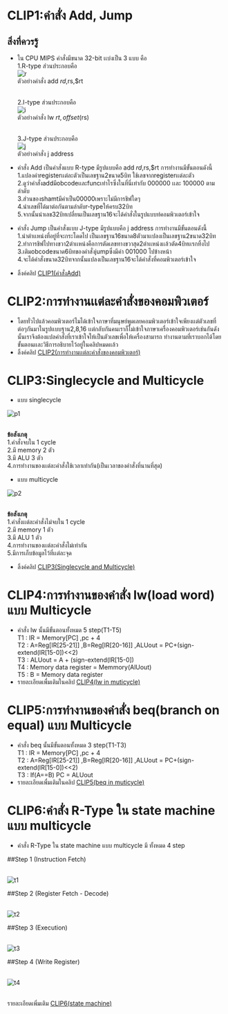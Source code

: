 # CLIP1:คำสั่ง Add, Jump
## สิ่งที่ควรรู้
- ใน CPU MIPS คำสั่งมีขนาด 32-bit เเบ่งเป็น 3 แบบ คือ
  <br>1.R-type ส่วนประกอบคือ
  <br>![r](https://lh3.googleusercontent.com/O-jKbPnwE1kc319eqSgEFoVvowAM75rzraNyQaQ7EaIifmswtU0miSSe_YQANMKfA5ZifO8e88lj70E_4219Yh8ccGaURF-8zeZlnRlghcCge-9ggKCAaZ1cyCib8kGbBfDCk8eBKJMHDpQunScyiZrxDtICPeP-64NIsLFAlLjJ3cuHBcYlX4-1zqajmuxns6iQSEWgZwdMPEJuV6YhMVdNu9lEQ6bfQUxmX0d4HNkWTrULOGzKxQucL8dxY6qRxOCuJfRKD-OdpARO_V07fZ0u8bKZYW-jux_7DADeKCj7--EFGNthopxSXXtRlbYZktAldO5cyv--15fm0uGYnXdRUFtH2DawpmwExQO7jzNru3XY8NGbcw6Bobs1EnnlWNZfWZLycmqm515MNaCa3LPttWgb4I9pEwypt96rQCpbm38M6Y4diRrO_UMACCnvUtQQxsjDaUdHHEA0cfFFFrSA9yVqSDkPytNSLz0W1X4NLsizerZ_TEkESngz8pLS1gdk-IgwIynlVmjMXK-wqBKegGJ4qaI-ZmqRnpz9ENL7qHCqnRMHrpfE3i9B1AdxmksT5ULYvUNu7pLdnVW_DlTCd20twUwGdIoNg5oLD03_FFu9C--4v4-NpK6gVG9KJEPJTmVT0eOeO66Nr881XYwGRWt6RrIciX2X0U76ROwcPt1vRy6uMZvJFMD7PhPiwJM-dK6LmY4jB1lGy2gdmUxE3bcPwuLiwbu8uaVfihWe_IJl5jfw=w648-h45-no)
  <br>ตัวอย่างคำสั่ง add $rd,$rs,$rt
  
  <br>2.I-type ส่วนประกอบคือ
  <br>![i](https://lh3.googleusercontent.com/3H09GYJkou7DGHQI7WuSab9RXA0nuBXqplHOdPr2xbc537DkWzCn9zHFFk2HTo7yUSmTAR9TBfk9MKf-4b3F6pW352eCf2I_45bnwktTYPc1RJbqRP8RdzMMz4ge1nfoN1bZeyd89RBMOWlmYkHEFz4VKLk6XxXAfmhjahHX6X41ogjNg6r5S16ofHvkwq8Gvz2OYZ6mbnqZCGLhHs2iKrt4A9eM73IsokpaZvkQLUg3GLg5Q4CW2M9Qu5cehbrculDtzwJUoUSauFpEtpWwOXI0v7Yhxwsb1HYc9BwGakKycVjLlGvgolLMd0enQhNjf-lXyVpoFAMwVNCVKEikKrvpjhFewi3BrSecPSzARUt58Voj5pZo1LclEecUIfwdjcGqyrOc17Kd_HliLwn_tF-jsRmaYFktYNe4mb188gRdJZd8kxWzFsB_zb4r-yQcarkeWqUhAxpAms3K1Pm2AknczTSlSXzICMO8jV8k2Wi3_lH1JGaSo8ped1qyMkN3kZijHnbOkXSQ8cco-gtG9rFo8HhHj1JEaKnAYX3P8cBxh424Rsa1v0TEF_ksR0dSp48ZeD0RoXqUcwIGf0yuimCT8DHnkGC91HhWva_hoGZkaQxWHjmVQUN49pg6yxHbshDQhth_Qtmr2aZNhDJbNwpB3h6S2OgfGLp1_-V15PfrIgg_gS6opAlWv9E=w506-h44-no)
  <br>ตัวอย่างคำสั่ง lw $rt,offset($rs)

  <br>3.J-type ส่วนประกอบคือ
  <br>![j](https://lh3.googleusercontent.com/GN7ANMHQvPJk5b4cRRTvHSsL8xf1xyQRTkuvBLMXv7ldU0BN-EZ5Ezbvx3IF7EFlOWFxT-0RxEhvbICn2f_p4IcmtStmoZ_UGQ9pSa4OAQAvNQCynVGIOBDLVMwxn__VV8mUUb7fg8hCQvMJUiNTOmYk3ndnRZ9kQGT14P7lJVUaHutvI8uChnxrJksNEeQhXkjrK7DIA6_tRI9IBx8TT2KbMDO5jtb9FA2hrwuD4NO4Rh5Tzs0g0llI8booUfl_nk1SCiKNCGh9llmaVdINLsgGRtB-dqG3s0BgDerYLodx6bOUcL8l2GXwvIXfjEbZcpIdavUO4hQsijS0ozwxSs1bsrOqYcAYTop2jv6KNqcVN1AimI1EEodqU1HFT6ceKlUvfoL3Bftu_IUTQs9ftviQyHNBPIR-ggPQgyiUvWwKrHtWUjYoK77AOArPSiWfsTC_w7KA12veLP3Ww6cb4BqU6S6no86kmNa6-fo3OREyJxs7yrTkxhTWfXI6byJluFmb030-8YWIoPBVu0FkaJpLKoiPlzf_Eqqzov-11BW-HBDrLA-q0s13CDCpkpOn2dgbN-np4h_ryACOGsMbM1YKKQ5BjIb_aqTgs3vNcpayeEENwJSffJ-eP7RN8rEWtTQHmbkyZET_hVb69WbCYqilF-qfgZxXXUVok1wJGJT3BzUX8St1KVyyo-o=w336-h42-no) 
  <br>ตัวอย่างคำสั่ง j address
  
- คำสั่ง Add เป็นคำสั่งแบบ R-type มีรูปแบบคือ add $rd,$rs,$rt การทำงานมีขั้นตอนดังนี้
  <br>1.แปลงค่าregisterเเต่ละตัวเป็นเลขฐาน2ขนาด5บิท ใช้เลขจากregisterเเต่ละตัว
  <br>2.ดูว่าคำสั่งaddมีobcodeเเละfuncเท่าไรซึ่งในที่นี่เท่ากับ 000000 เเละ 100000 ตามลำดับ
  <br>3.ส่วนของshamtมีค่าเป็น00000เพราะไม่มีการชิฟใดๆ
  <br>4.นำเลขที่ได้มาต่อกันตามลำดับr-typeให้ครบ32บิท
  <br>5.จากนั้นนำเลข32บิทเปลี่ยนเป็นเลขฐาน16จะได้คำสั่งในรูปแบบท่คอมพิวเตอร์เข้าใจ

- คำสั่ง Jump เป็นคำสั่งแบบ J-type มีรูปแบบคือ j address การทำงานมีขั้นตอนดังนี้
  <br>1.นำตำเเหน่งที่อยู่ที่จะกระโดดไป เป็นเลขฐาน16ขนาด8ตัวมาเเปลงเป็นเลขฐาน2ขนาด32บิท
  <br>2.ทำการชิฟไปทางขวา2ตำเเหน่งคือการตัดเลขทางขวาสุด2ตำเเหน่งเเล้วตัด4บิทเเรกทิ้งไป
  <br>3.เติมobcodeขนาด6บิทของคำสั่งjumpซึ่งมีค่า 001000 ไปข้างหน้า
  <br>4.จะได้คำสั่งขนาด32บิทจากนั้นแปลงเป็นเลขฐาน16จะได้คำสั่งที่คอมพิวเตอร์เข้าใจ
  
- ลิ้งค์คลิป [CLIP1(คำสั่งAdd)](https://youtu.be/U5B8R18Q3nM)


# CLIP2:การทำงานเเต่ละคำสั่งของคอมพิวเตอร์
- โดยทั่วไปแล้วคอมพิวเตอร์ไมได้เข้าใจภาษาที่มนุษย์พูดเลยคอมพิวเตอร์เข้าใจเพียงเเต่ตัวเลขที่ต่อๆกันมาในรูปเเบบฐาน2,8,16
  เเต่กลับกันคนเราก็ไม่เข้าใจภาษาเครื่องคอมพิวเตอร์เช่นกันดังนั้นเราจึงต้องแปลคำสั่งที่เราเข้าใจให้เป็นตัวเลขเพื่อให้เครื่องสามารถ
  ทำงานตามที่เราบอกได้โดยขั้นตอนเเละวิธีการอธิบายไว้อยู่ในคลิปหมดเเล้ว
- ลิ้งค์คลิป [CLIP2(การทำงานเเต่ละคำสั่งของคอมพิวเตอร์)](https://www.youtube.com/watch?v=kX9hZPzyaBc&t=19s)


# CLIP3:Singlecycle and Multicycle

- แบบ singlecycle 

![p1](https://lings2mi.files.wordpress.com/2012/12/figure4-11-mipsdatapathr-lod-beq.gif?w=702&zoom=2)

  <br> **ข้อสังเกตุ**
  <br>1.คำสั่งจบใน 1 cycle
  <br>2.มี memory 2 ตัว
  <br>3.มี ALU 3 ตัว
  <br>4.การทำงานของเเต่ละคำสั่งใช้เวลาเท่ากัน(เป็นเวลาของคำสั่งที่นานที่สุด)
  
- แบบ multicycle
 
![p2](https://camo.githubusercontent.com/3a759f503101d7359e3b9e88a79a64b022814d5a/68747470733a2f2f692e696d6775722e636f6d2f6d5758485770542e706e67)

  <br>**ข้อสังเกตุ**
  <br>1.คำสั่งเเต่ละคำสั่งไม่จบใน 1 cycle
  <br>2.มี memory 1 ตัว
  <br>3.มี ALU 1 ตัว
  <br>4.การทำงานของเเต่ละคำสั่งไม่เท่ากัน
  <br>5.มีการเก็บข้อมูลไว้ที่เเต่ละจุด
  
- ลิ้งค์คลิป [CLIP3(Singlecycle and Multicycle)](https://www.youtube.com/watch?v=ns2NKb_gKvM)
  
# CLIP4:การทำงานของคำสั่ง lw(load word) แบบ Multicycle

- คำสั่ง lw นั้นมีขั้นตอนทั้งหมด 5 step(T1-T5)
  <br>T1 : IR = Memory[PC] ,pc + 4 
  <br>T2 : A=Reg[IR[25-21]] ,B=Reg[IR[20-16]] ,ALUout = PC+(sign-extend(IR[15-0])<<2)
  <br>T3 : ALUout = A + (sign-extend(IR[15-0])
  <br>T4 : Memory data register = Memmory(AlUout)
  <br>T5 : B = Memory data register
- รายละเอียดเพื่มเติมในคลิป [CLIP4(lw in muticycle)](https://www.youtube.com/watch?v=Z5NQPWH3Bhk&t=4s)
  
# CLIP5:การทำงานของคำสั่ง beq(branch on equal) แบบ Multicycle

- คำสั่ง beq นั้นมีขั้นตอนทั้งหมด 3 step(T1-T3)
  <br>T1 : IR = Memory[PC] ,pc + 4 
  <br>T2 : A=Reg[IR[25-21]] ,B=Reg[IR[20-16]] ,ALUout = PC+(sign-extend(IR[15-0])<<2)
  <br>T3 : If(A==B) PC = ALUout 
- รายละเอียดเพื่มเติมในคลิป [CLIP5(beq in muticycle)](https://www.youtube.com/watch?v=bck_AWRrWS4)

# CLIP6:คำสั่ง R-Type ใน state machine แบบ multicycle

- คำสั่ง R-Type ใน state machine แบบ multicycle มี ทั้งหมด 4 step

##Step 1 (Instruction Fetch)

  <br>![t1](https://lh3.googleusercontent.com/KzC3YtTtryqPs097D9eQzTeUHAZ1uMR0CcGRyAm8lV0-qD570LsSAxp5fEAKw-NzRUk-_54n6LQjoX7e5mEBdYFm4ClZTOG-njVdMPqMlN7YtAxD6psfNL0LJBooGndFbZVBbJT58_UkRSJRtSLW6SZdkw3iqcrCO7-bnVSHeOJoJF-ouaBudCTEu0klXY4kdeJgC70n6idQRJY5H_IIWu8mS4Zh-Cu8R76xT9kl1gMoTc4IKuV9ZB_Latp8nN_s8X3MU6rGxBsPviTFQYd0ro34DpkUa59qqjiXoxsIB9nkcbt_wBMGXdhTfOAiU1h1GCSFQ7tn69335dmOot4uzYQw_yCFNrKTBe4TSv4vkUo3CcCaone1m0Gl-5b6Hn0mZGV1_Hl7EgFclWmYxb09n5kSvnbybpwMhBxlCQqURuymgcmaOGI_RHaL-ctj6FFRBV3cYD9HJ9YCHFi6bvdvdrOF72G2JtZanz0ppFUNP8ben0tALW3zyRP1uhdS8-UhJmfH6Uv4AOiyMQ2q8kFXl-I-q9wNxoUhr8zYy42VgYes4vBDxykj99zUvIBH1xXNxM9QlA7Gdf3z82AU40P9UaV9RldYSaWr3GnuwQG_-mgsIU53JnM-jcU6t3WwnN-HtDb9ID1ksnXaA3bPtRhjKoO1ooj8N6b1wQW00R_vrN4eTxvh8KIPibX0ye0=w954-h675-no)
  
##Step 2 (Register Fetch - Decode)

  <br>![t2](https://lh3.googleusercontent.com/wVnLrJXRllEB7oageJAUVSKzSxJSTi8LdAaqo6Xt_JYlJBne9zHwFBySkTwzP5Ld5QwtO3IFem9MzKnawK84watdd4-3Dzx5oGm6dro_QolXvn4clFz7wLyOo0s34jmxVzbmY5syWgnlnTLzvmbOeIqwaihjdit7LU8ZHNglSqyna9ykwVksdPJxwrNoFk2JTH7iE-1Vf7suvl2YW3UYOpq9qeUdtHObxHHWgh3O9LdRMJigJIiMWmU0OhQFi0rA-vjQ2ung9pWgw8fqj6pWkFKRhxjQUuswvqjwTnOCnhrNmHre110msn0bnNlfr5WGxYltUkgFYHFktB2c0I1Xisj-B4Gkn854Rgn5DVe8Mg5aRsV-6iWJl_XudNb_6v2QYZOaB557RgPW_Re4UAC0lgscZf6D_xUYaBiAuJr-3m4NwyXO8EIT-RW5xuQbITGmSd6BarGN30GA_Xl_RAZMoJLspPWaiSVKZKEzsYj0XwRUIOx3vOqjmgPm3ebGEk4QEX1cONLnCpxWEXrsl3X4sGLNogZt-mHX_3d7_5ym9kgo5XhvX7MfA6ydVqENRzebMEIVWonuRq-88-elYBCcdHKiNCeCv-Rf5Fh977KYo4Dc0wdVwa6dFNW6Kbva_VlxcSnU2FvuAsa-IF9C51o7ozXJHEE_AMrH19mtqHCbC_vFEPjplK11tvyvXgI=w937-h702-no)
  
##Step 3 (Execution)

  <br>![t3](https://lh3.googleusercontent.com/W-sZkhkhZc-UWNOXBWs1tBUEahU25Ty79pyc0zP4l21GULwppFzmxy6K7rnwnVx0fpjudr62G33t9st3fBqs09m-Scy2L1A50_3FRMvl-qEx_cyU3hZty_B3kBqJKVPQTFMZv7PGvfj8hv2yr_n2ymzp2XWsN1IrU28Kl_o4IplC5I851h2BdDIB4ufuow3hE9os9Ezu3aOhRiDmDeUS40bBCBANg7C5LPRN3_qboUBrdCebfQzNdhqKUC6blP8Rmyk9z7JvHi4Pm8v22KpmikcKyQTL6cXLhEmlnvNOj7pHOHacqvW2VETY3YSmZziugDh6JGzq6DlBU5Z2b15k-1vUZTdh3-ByCU6KuBsff9CmMW-1MJNjoqu6fzx0TsyaW4NKObBR_nYX1k7ODH0B5AwA4dgWFGAOlg_YLkaD2jTLGirzjovJHMSNM7ryuQkCjlK5SByI7e70Akq32Ep8LbMMY8mUTUyVbllg0Hx1L-o6lCUkDXoirzJLr72k4GKb3AjiKBkSYEPf9gUWfoQBVjI-B8NfRxuaKdOMEog9Ks67jsT8aiM6j3Qy5il4gDPrvU4T2LReCxfVINo9JfB_5S816XyE2F42cZuS4Q96P8x6oBtsEHqllw8I-rpXe9JmbBde54bmMxHhgLKRNDjGKRLn6JRgUX3Y0nopwlL2_X951CiB9QC-IBp9smc=w942-h665-no)
  
##Step 4 (Write Register)

  <br>![t4](https://lh3.googleusercontent.com/S9Ue_OVC5RDLwaAin8EPfFEndvqqCGtsDscrsFy8DbJXwX4zAANQbxWJoLgandhK9d6N1Y98KtWKU53b5jqKGb4BTKGCi1jAVTdIQ4I88_XRWycdWWwagwoGm53FUinTx2u8OsglRkG6Pa_DOWsiBPOhPUH8GKY4TfLfENQx7NFQU3QCb5u5XZWKsgbtFL-sGaOT9k9dDWDknSOfD5lk6A25VTlHtSti1r7FzjMC5q1-rWjbHTz1_eBsUqU4_olAIjt3FpkrFlVIPhIlnTGXv9Tyr009OWOFzBlc67_IEkYkVegzm4ANQDpq6qsUb9L-I6rzohPwOshB3VZiZ4wkwN9v-Q6xzpWRhcvfUWYmDfcT0WnUhKDDDpuzXGK4aX4aFQqTVyO-egRSMKofWoZUYogNVEJCrUTQeZSHIdtxBGH35J81UdturFJvfbstGDLk-oWfeJdgcn0yiwHx_erLdTo-lGHn-pKROgIIqDh4KpxpKihfaieh0360f-KCCK3fNA_Lvy1FqEQhSd2IT7eoHPTHlyU93zmZEAzmtlKfms6Ro6ZzRJPj9PLlfyhZbF9FIp1J-yTx-AwYejXlTzx5tfMaKrb6Yuufh9DBElqhGp7UxgGwxVHLG9leg3ZVOdxawtDfw_RMvym4NiEqttzQ1aOTS8saigHpxADfYIjoaxdkg7Jjr4JbnXwm16Y=w925-h683-no)
  
  <br>รายละเอียดเพิ่มเติม [CLIP6(state machine)](https://www.youtube.com/watch?v=FtLYTSzzU7I)
